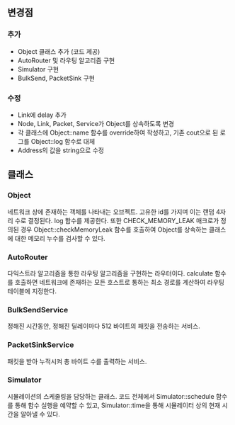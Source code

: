 ## 변경점

### 추가

- Object 클래스 추가 (코드 제공)
- AutoRouter 및 라우팅 알고리즘 구현
- Simulator 구현
- BulkSend, PacketSink 구현

### 수정

- Link에 delay 추가
- Node, Link, Packet, Service가 Object를 상속하도록 변경
- 각 클래스에 Object::name 함수를 override하여 작성하고, 기존 cout으로 된 로그를 Object::log 함수로 대체
- Address의 값을 string으로 수정

## 클래스

### Object

네트워크 상에 존재하는 객체를 나타내는 오브젝트. 고유한 id를 가지며 이는 랜덤 4자리 수로 결정된다. log 함수를 제공한다. 또한 CHECK_MEMORY_LEAK 매크로가 정의된 경우 Object::checkMemoryLeak 함수를 호출하여 Object를 상속하는 클래스에 대한 메모리 누수를 검사할 수 있다.

### AutoRouter

다익스트라 알고리즘을 통한 라우팅 알고리즘을 구현하는 라우터이다. calculate 함수를 호출하면 네트워크에 존재하는 모든 호스트로 통하는 최소 경로를 계산하여 라우팅 테이블에 지정한다.

### BulkSendService

정해진 시간동안, 정해진 딜레이마다 512 바이트의 패킷을 전송하는 서비스.

### PacketSinkService

패킷을 받아 누적시켜 총 바이트 수를 출력하는 서비스.

### Simulator

시뮬레이션의 스케줄링을 담당하는 클래스. 코드 전체에서 Simulator::schedule 함수를 통해 함수 실행을 예약할 수 있고, Simulator::time을 통해 시뮬레이터 상의 현재 시간을 알아낼 수 있다.
